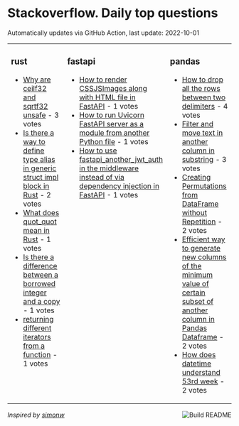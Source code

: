 # Stackoverflow. Daily top questions 

Automatically updates via GitHub Action, last update: <!-- date starts -->2022-10-01<!-- date ends -->


<table><tr><td valign="top" width="33%">

### rust
<!-- rust starts -->
* [Why are ceilf32 and sqrtf32 unsafe](https://stackoverflow.com/questions/73913908/why-are-ceilf32-and-sqrtf32-unsafe) - 3 votes
* [Is there a way to define type alias in generic struct impl block in Rust](https://stackoverflow.com/questions/73918280/is-there-a-way-to-define-type-alias-in-generic-struct-impl-block-in-rust) - 2 votes
* [What does quot_quot mean in Rust](https://stackoverflow.com/questions/73915261/what-does-mean-in-rust) - 1 votes
* [Is there a difference between a borrowed integer and a copy](https://stackoverflow.com/questions/73910527/is-there-a-difference-between-a-borrowed-integer-and-a-copy) - 1 votes
* [returning different iterators from a function](https://stackoverflow.com/questions/73913644/returning-different-iterators-from-a-function) - 1 votes
<!-- rust ends -->
</td><td valign="top" width="34%">


### fastapi
<!-- fastapi starts -->
* [How to render CSSJSImages along with HTML file in FastAPI](https://stackoverflow.com/questions/73911250/how-to-render-css-js-images-along-with-html-file-in-fastapi) - 1 votes
* [How to run Uvicorn FastAPI server as a module from another Python file](https://stackoverflow.com/questions/73908734/how-to-run-uvicorn-fastapi-server-as-a-module-from-another-python-file) - 1 votes
* [How to use fastapi_another_jwt_auth in the middleware instead of via dependency injection in FastAPI](https://stackoverflow.com/questions/73903098/how-to-use-fastapi-another-jwt-auth-in-the-middleware-instead-of-via-dependenc) - 1 votes
<!-- fastapi ends -->
</td><td valign="top" width="34%">


### pandas
<!-- pandas starts -->
* [How to drop all the rows between two delimiters](https://stackoverflow.com/questions/73912913/how-to-drop-all-the-rows-between-two-delimiters) - 4 votes
* [Filter and move text in another column in substring](https://stackoverflow.com/questions/73914589/filter-and-move-text-in-another-column-in-substring) - 3 votes
* [Creating Permutations from DataFrame without Repetition](https://stackoverflow.com/questions/73912280/creating-permutations-from-dataframe-without-repetition) - 2 votes
* [Efficient way to generate new columns of the minimum value of certain subset of another column in Pandas Dataframe](https://stackoverflow.com/questions/73920794/efficient-way-to-generate-new-columns-of-the-minimum-value-of-certain-subset-of) - 2 votes
* [How does datetime understand 53rd week](https://stackoverflow.com/questions/73911825/how-does-datetime-understand-53rd-week) - 2 votes
<!-- pandas ends -->
</td></tr></table>

<a href="https://github.com/hp0404/hp0404/actions"><img src="https://github.com/hp0404/hp0404/workflows/Build%20README/badge.svg" align="right" alt="Build README"></a> <p>*Inspired by  [simonw](https://github.com/simonw/simonw)*</p>
